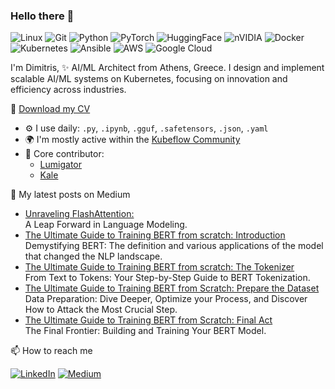 ### Hello there 👋

![Linux](https://img.shields.io/badge/Linux-FCC624?style=for-the-badge&logo=linux&logoColor=black)
![Git](https://img.shields.io/badge/git-%23F05033.svg?style=for-the-badge&logo=git&logoColor=white)
![Python](https://img.shields.io/badge/python-3670A0?style=for-the-badge&logo=python&logoColor=ffdd54)
![PyTorch](https://img.shields.io/badge/PyTorch-%23EE4C2C.svg?style=for-the-badge&logo=PyTorch&logoColor=white)
![HuggingFace](https://img.shields.io/badge/-HuggingFace-FDEE21?style=for-the-badge&logo=HuggingFace&logoColor=black)
![nVIDIA](https://img.shields.io/badge/nVIDIA-%2376B900.svg?style=for-the-badge&logo=nVIDIA&logoColor=white)
![Docker](https://img.shields.io/badge/docker-%230db7ed.svg?style=for-the-badge&logo=docker&logoColor=white)
![Kubernetes](https://img.shields.io/badge/kubernetes-%23326ce5.svg?style=for-the-badge&logo=kubernetes&logoColor=white)
![Ansible](https://img.shields.io/badge/ansible-%231A1918.svg?style=for-the-badge&logo=ansible&logoColor=white)
![AWS](https://img.shields.io/badge/AWS-%23FF9900.svg?style=for-the-badge&logo=amazon-aws&logoColor=white)
![Google Cloud](https://img.shields.io/badge/GoogleCloud-%234285F4.svg?style=for-the-badge&logo=google-cloud&logoColor=white) 

I'm Dimitris, ✨ AI/ML Architect from Athens, Greece. I design and implement scalable AI/ML systems on Kubernetes,
focusing on innovation and efficiency across industries.

🌱 [Download my CV](https://drive.google.com/file/d/1ynk25sS3eqt-h4_RQqhU3rDYA0U76gJW/view?usp=sharing)

- ⚙  I use daily: `.py`, `.ipynb`, `.gguf`, `.safetensors`, `.json`, `.yaml`
- 🌍 I'm mostly active within the [Kubeflow Community](https://www.kubeflow.org/)
- 💅 Core contributor:
  - [Lumigator](https://github.com/mozilla-ai/lumigator)
  - [Kale](https://github.com/kubeflow-kale/kale)

🔖 My latest posts on Medium

- [Unraveling FlashAttention: ](https://towardsdatascience.com/unraveling-flashattention-a20e6483c793) <br/>
  A Leap Forward in Language Modeling.
- [The Ultimate Guide to Training BERT from scratch: Introduction](https://towardsdatascience.com/the-ultimate-guide--training-bert-from-scratch-introduction-b048682c795f) <br/>
  Demystifying BERT: The definition and various applications of the model that changed the NLP landscape.
- [The Ultimate Guide to Training BERT from scratch: The Tokenizer](https://towardsdatascience.com/the-ultimate-guide-to-training-bert-from-scratch-the-tokenizer-ddf30f124822) <br/>
  From Text to Tokens: Your Step-by-Step Guide to BERT Tokenization.
- [The Ultimate Guide to Training BERT from Scratch: Prepare the Dataset](https://towardsdatascience.com/the-ultimate-guide-to-training-bert-from-scratch-prepare-the-dataset-beaae6febfd5) <br/>
  Data Preparation: Dive Deeper, Optimize your Process, and Discover How to Attack the Most Crucial Step.
- [The Ultimate Guide to Training BERT from Scratch: Final Act](https://towardsdatascience.com/the-ultimate-guide-to-training-bert-from-scratch-final-act-eab78b0657bb) <br/>
  The Final Frontier: Building and Training Your BERT Model.

📫 How to reach me

 <a href="https://www.linkedin.com/in/dpoulopoulos" target="_blank"><img alt="LinkedIn" src="https://img.shields.io/badge/linkedin-%230077B5.svg?&style=for-the-badge&logo=linkedin&logoColor=white" /></a>
 <a href="https://medium.com/@dpoulopoulos" target="_blank"><img alt="Medium" src="https://img.shields.io/badge/medium-%2312100E.svg?&style=for-the-badge&logo=medium&logoColor=white" /></a>

<!--
**dpoulopoulos/dpoulopoulos** is a ✨ _special_ ✨ repository because its `README.md` (this file) appears on your GitHub profile.

Here are some ideas to get you started:

- 🔭 I’m currently working on ...
- 🌱 I’m currently learning ...
- 👯 I’m looking to collaborate on ...
- 🤔 I’m looking for help with ...
- 💬 Ask me about ...
- 📫 How to reach me: ...
- 😄 Pronouns: ...
- ⚡ Fun fact: ...
-->
